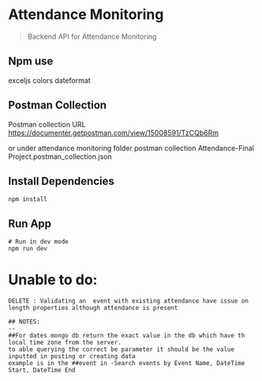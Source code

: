 # Attendance Monitoring

> Backend API for Attendance Monitoring

## Npm use
exceljs
colors
dateformat
## Postman Collection
Postman collection
URL
https://documenter.getpostman.com/view/15008591/TzCQb6Rm

or 
under attendance monitoring folder postman collection
Attendance-Final Project.postman_collection.json

## Install Dependencies

```
npm install
```

## Run App

```
# Run in dev mode
npm run dev

```
# Unable to do:
```
DELETE : Validating an  event with existing attendance have issue on length properties although attendance is present

## NOTES:
--
##For dates mongo db return the exact value in the db which have th local time zone from the server. 
to able querying the correct be parameter it should be the value inputted in posting or creating data 
example is in the ##event in -Search events by Event Name, DateTime Start, DateTime End




